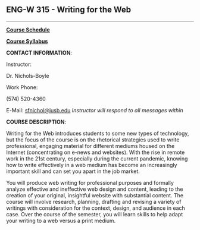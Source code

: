 ## **ENG-W 315 - Writing for the Web**

---

**[Course Schedule](/courses/w315/w315-course-schedule.md)**

**[Course Syllabus](/courses/w315/w315-syllabus.md)**

**CONTACT INFORMATION**:  

Instructor:

Dr. Nichols-Boyle

Work Phone:

(574) 520-4360

E-Mail: sfnichol@iusb.edu
*Instructor will respond to all messages within*

**COURSE DESCRIPTION**: 

Writing for the Web introduces students to some new types of technology, but the focus of the course is on the rhetorical strategies used to write professional, engaging material for different mediums housed on the Internet (concentrating on e-news and websites). With the rise in remote work in the 21st century, especially during the current pandemic, knowing how to write effectively in a web medium has become an increasingly important skill and can set you apart in the job market.

You will produce web writing for professional purposes and formally analyze effective and ineffective web design and content, leading to the creation of your original, insightful website with substantial content. The course will involve research, planning, drafting and revising a variety of writings with consideration for the context, design, and audience in each case. Over the course of the semester, you will learn skills to help adapt your writing to a web versus a print medium.
